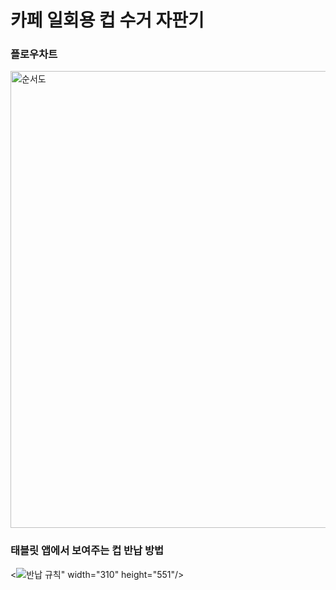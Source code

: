 # 카페 일회용 컵 수거 자판기

### 플로우차트
<img width="731" alt="순서도" src="https://user-images.githubusercontent.com/99372040/174710589-58fb6491-bfc4-4a33-bbe4-22f739ed6b78.png">

### 태블릿 앱에서 보여주는 컵 반납 방법
<![반납 규칙](https://user-images.githubusercontent.com/99372040/175212269-da0db3d4-707e-4eb7-a2bf-5b1a6cc11ceb.gif)" width="310" height="551"/>
